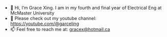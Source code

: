 - 👋 Hi, I’m Grace Xing. I am in my fourth and final year of Electrical Eng at McMaster University
- 💞️ Please check out my youtube channel: https://youtube.com/@garceling
- 📫 Feel free to reach me at: gracex@hotmail.ca

<!---
garceling/garceling is a ✨ special ✨ repository because its `README.md` (this file) appears on your GitHub profile.
You can click the Preview link to take a look at your changes.
--->
